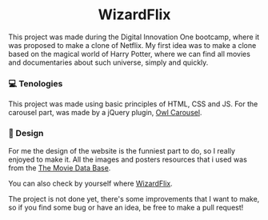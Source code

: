 
  
<h1 align="center" >WizardFlix</h1>
This project  was made during the Digital Innovation One bootcamp, where it was proposed to make a clone of Netflix. My first idea was to make a clone based on the magical world of Harry Potter, where we can find all movies and documentaries about such universe, simply and quickly.

### 💻 Tenologies
This project was made using basic principles of HTML, CSS and JS. For the carousel part, was made by a jQuery  plugin, [Owl Carousel](https://owlcarousel2.github.io/OwlCarousel2/). 

### 🎨 Design
For me the design of the website is the funniest part to do, so I really enjoyed to make it. All the images and posters resources that i used was from the [The Movie Data Base](https://www.themoviedb.org/?language=pt-BR). 

You can also check by yourself where [WizardFlix](https://italomedici.github.io/WizardFlix/).

The project is not done yet, there's some improvements that I want to make, so if you find some bug or have an idea, be free to make a pull request!

